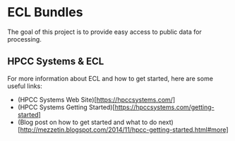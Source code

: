 # ECL Bundles

The goal of this project is to provide easy access to public data for processing.

## HPCC Systems & ECL

For more information about ECL and how to get started, here are some useful links:

* (HPCC Systems Web Site)[https://hpccsystems.com/]
* (HPCC Systems Getting Started)[https://hpccsystems.com/getting-started]
* (Blog post on how to get started and what to do next)[http://mezzetin.blogspot.com/2014/11/hpcc-getting-started.html#more]


## 

